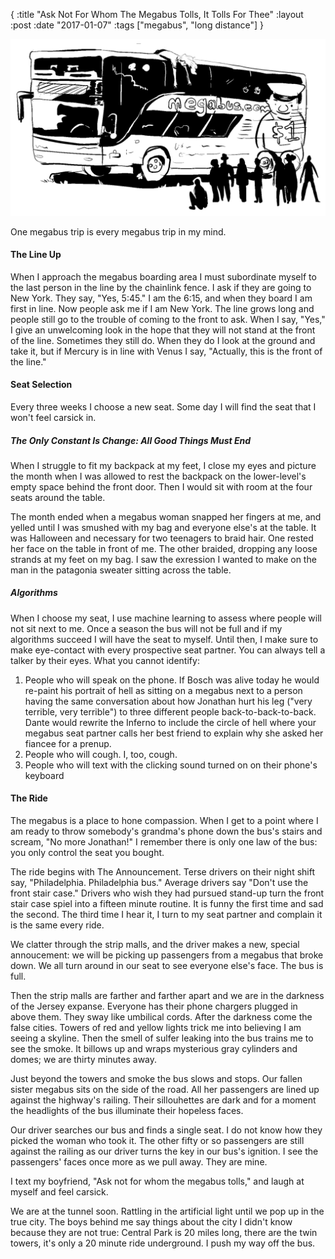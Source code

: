 {
        :title  "Ask Not For Whom The Megabus Tolls, It Tolls For Thee"
        :layout :post
        :date   "2017-01-07"
        :tags ["megabus", "long distance"]
}

![megabus](/img/megabus.png)

One megabus trip is every megabus trip in my mind.

#### The Line Up

When I approach the megabus boarding area I must subordinate myself to the last person in the line by the chainlink fence. I ask if they are going to New York. They say, "Yes, 5:45." I am the 6:15, and when they board I am first in line. Now people ask me if I am New York. The line grows long and people still go to the trouble of coming to the front to ask. When I say, "Yes," I give an unwelcoming look in the hope that they will not stand at the front of the line. Sometimes they still do. When they do I look at the ground and take it, but if Mercury is in line with Venus I say, "Actually, this is the front of the line."

#### Seat Selection
Every three weeks I choose a new seat. Some day I will find the seat that I won't feel carsick in.

##### The Only Constant Is Change: All Good Things Must End
When I struggle to fit my backpack at my feet, I close my eyes and picture the month when I was allowed to rest the backpack on the lower-level's empty space behind the front door. Then I would sit with room at the four seats around the table.

The month ended when a megabus woman snapped her fingers at me, and yelled until I was smushed with my bag and everyone else's at the table. It was Halloween and necessary for two teenagers to braid hair. One rested her face on the table in front of me. The other braided, dropping any loose strands at my feet on my bag. I saw the exression I wanted to make on the man in the patagonia sweater sitting across the table.

##### Algorithms
When I choose my seat, I use machine learning to assess where people will not sit next to me. Once a season the bus will not be full and if my algorithms succeed I will have the seat to myself. Until then, I make sure to make eye-contact with every prospective seat partner. You can always tell a talker by their eyes. What you cannot identify:

1. People who will speak on the phone. If Bosch was alive today he would re-paint his portrait of hell as sitting on a megabus next to a person having the same conversation about how Jonathan hurt his leg ("very terrible, very terrible") to three different people back-to-back-to-back. Dante would rewrite the Inferno to include the circle of hell where your megabus seat partner calls her best friend to explain why she asked her fiancee for a prenup.
2. People who will cough. I, too, cough.
3. People who will text with the clicking sound turned on on their phone's keyboard

#### The Ride

The megabus is a place to hone compassion. When I get to a point where I am ready to throw somebody's grandma's phone down the bus's stairs and scream, "No more Jonathan!" I remember there is only one law of the bus: you only control the seat you bought.

The ride begins with The Announcement. Terse drivers on their night shift say, "Philadelphia. Philadelphia bus." Average drivers say "Don't use the front stair case." Drivers who wish they had pursued stand-up turn the front stair case spiel into a fifteen minute routine. It is funny the first time and sad the second. The third time I hear it, I turn to my seat partner and complain it is the same every ride.

We clatter through the strip malls, and the driver makes a new, special annoucement: we will be picking up passengers from a megabus that broke down. We all turn around in our seat to see everyone else's face. The bus is full.

Then the strip malls are farther and farther apart and we are in the darkness of the Jersey expanse. Everyone has their phone chargers plugged in above them. They sway like umbilical cords. After the darkness come the false cities. Towers of red and yellow lights trick me into believing I am seeing a skyline. Then the smell of sulfer leaking into the bus trains me to see the smoke. It billows up and wraps mysterious gray cylinders and domes; we are thirty minutes away.

Just beyond the towers and smoke the bus slows and stops. Our fallen sister megabus sits on the side of the road. All her passengers are lined up against the highway's railing. Their sillouhettes are dark and for a moment the headlights of the bus illuminate their hopeless faces.

Our driver searches our bus and finds a single seat. I do not know how they picked the woman who took it. The other fifty or so passengers are still against the railing as our driver turns the key in our bus's ignition. I see the passengers' faces once more as we pull away. They are mine.

I text my boyfriend, "Ask not for whom the megabus tolls," and laugh at myself and feel carsick.

We are at the tunnel soon. Rattling in the artificial light until we pop up in the true city. The boys behind me say things about the city I didn't know because they are not true: Central Park is 20 miles long, there are the twin towers, it's only a 20 minute ride underground. I push my way off the bus.
